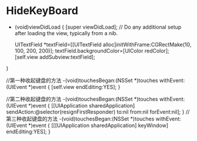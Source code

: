 # HideKeyBoard
- (void)viewDidLoad {
    [super viewDidLoad];
    // Do any additional setup after loading the view, typically from a nib.
    
    
    UITextField *textField=[[UITextField alloc]initWithFrame:CGRectMake(10, 100, 200, 200)];
    textField.backgroundColor=[UIColor redColor];
    [self.view addSubview:textField];
    
}



//第一种收起键盘的方法
-(void)touchesBegan:(NSSet *)touches withEvent:(UIEvent *)event
{
    [self.view endEditing:YES];
}


//第二种收起键盘的方法
-(void)touchesBegan:(NSSet *)touches withEvent:(UIEvent *)event
{
    [[UIApplication sharedApplication] sendAction:@selector(resignFirstResponder) to:nil from:nil forEvent:nil];
}
//第三种收起键盘的方法
-(void)touchesBegan:(NSSet *)touches withEvent:(UIEvent *)event
{
    [[[UIApplication sharedApplication] keyWindow] endEditing:YES];
}
